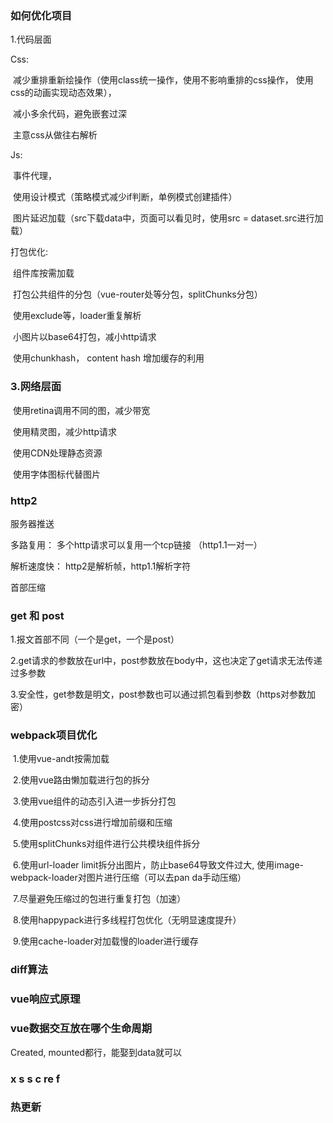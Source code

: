 ### 如何优化项目

1.代码层面

Css:

​	 减少重排重新绘操作（使用class统一操作，使用不影响重排的css操作， 使用css的动画实现动态效果）， 

​	减小多余代码，避免嵌套过深

​	主意css从做往右解析

Js: 

​	事件代理，

​	使用设计模式（策略模式减少if判断，单例模式创建插件） 

​	图片延迟加载（src下载data中，页面可以看见时，使用src = dataset.src进行加载）

打包优化:

​	组件库按需加载

​	打包公共组件的分包（vue-router处等分包，splitChunks分包）

​	使用exclude等，loader重复解析

​	小图片以base64打包，减小http请求

​	使用chunkhash， content hash 增加缓存的利用		

### 3.网络层面

​	使用retina调用不同的图，减少带宽

​	使用精灵图，减少http请求

​	使用CDN处理静态资源	

​	使用字体图标代替图片





### http2

服务器推送

多路复用： 多个http请求可以复用一个tcp链接 （http1.1一对一）

解析速度快： http2是解析帧，http1.1解析字符

首部压缩

### get 和 post

1.报文首部不同（一个是get，一个是post）

2.get请求的参数放在url中，post参数放在body中，这也决定了get请求无法传递过多参数

3.安全性，get参数是明文，post参数也可以通过抓包看到参数（https对参数加密）



### webpack项目优化

​	1.使用vue-andt按需加载

​	2.使用vue路由懒加载进行包的拆分

​	3.使用vue组件的动态引入进一步拆分打包

​	4.使用postcss对css进行增加前缀和压缩

​	5.使用splitChunks对组件进行公共模块组件拆分

​	6.使用url-loader limit拆分出图片，防止base64导致文件过大, 使用image-webpack-loader对图片进行压缩（可以去pan da手动压缩）

​	7.尽量避免压缩过的包进行重复打包（加速）

​	8.使用happypack进行多线程打包优化（无明显速度提升）

​	9.使用cache-loader对加载慢的loader进行缓存



### diff算法

### vue响应式原理

### vue数据交互放在哪个生命周期

Created, mounted都行，能娶到data就可以



### x s s c re f

### 热更新

